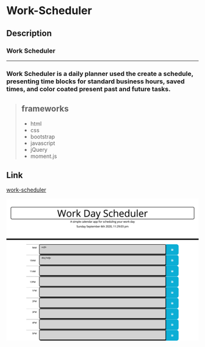 # **Work-Scheduler**
## Description
### Work Scheduler 
---
### Work Scheduler is a daily planner used the create a schedule, presenting time blocks for standard business hours, saved times, and color coated present past and future tasks.
> ## frameworks 
>* html
>* css
>* bootstrap
>* javascript
>* jQuery
>* moment.js

## Link
[work-scheduler](https://mcowley1.github.io/work-scheduler/)

![work-scheduler](work-scheduler.png)